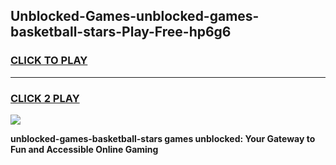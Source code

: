 
## Unblocked-Games-unblocked-games-basketball-stars-Play-Free-hp6g6
<h3>
<a href="https://premium76.site?title=unblocked-games-basketball-stars&ref=12A">CLICK TO PLAY</a></h3>
<hr>

<h3>
<a href="https://premium76.site?title=unblocked-games-basketball-stars&ref=12A">CLICK 2 PLAY</a>
  
</h3>

<a href="https://premium76.site?title=unblocked-games-basketball-stars&ref=12A"><img src="https://clearcache.store/games.png"></a>


**unblocked-games-basketball-stars games unblocked: Your Gateway to Fun and Accessible Online Gaming**
